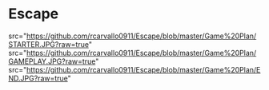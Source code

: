 # Escape
<img>src="https://github.com/rcarvallo0911/Escape/blob/master/Game%20Plan/STARTER.JPG?raw=true"
<img>src="https://github.com/rcarvallo0911/Escape/blob/master/Game%20Plan/GAMEPLAY.JPG?raw=true"
<img>src="https://github.com/rcarvallo0911/Escape/blob/master/Game%20Plan/END.JPG?raw=true"
